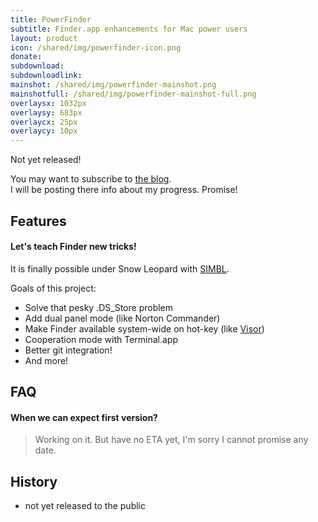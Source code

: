 ```yaml
---
title: PowerFinder
subtitle: Finder.app enhancements for Mac power users
layout: product
icon: /shared/img/powerfinder-icon.png
donate:
subdownload: 
subdownloadlink:
mainshot: /shared/img/powerfinder-mainshot.png
mainshotfull: /shared/img/powerfinder-mainshot-full.png
overlaysx: 1032px
overlaysy: 683px
overlaycx: 25px
overlaycy: 10px
---
```


<div class="advertisement">
    <div class="release-notice">Not yet released!</div>
    <p class="release-explanation">You may want to subscribe to <a href="http://blog.binaryage.com">the blog</a>.<br>I will be posting there info about my progress. Promise!</p>
</div>

## Features

#### Let's teach Finder new tricks!

It is finally possible under Snow Leopard with <a href="http://www.culater.net/software/SIMBL/SIMBL.php">SIMBL</a>.

Goals of this project:

* Solve that pesky .DS_Store problem
* Add dual panel mode (like Norton Commander)
* Make Finder available system-wide on hot-key (like <a href="http://visor.binaryage.com">Visor</a>)
* Cooperation mode with Terminal.app
* Better git integration!
* And more!

## FAQ

#### When we can expect first version?
> Working on it. But have no ETA yet, I'm sorry I cannot promise any date.

## History

  * not yet released to the public